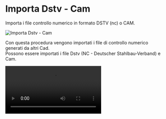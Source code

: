 # Importa Dstv - Cam

Importa i file controllo numerico in formato DSTV (nc) o CAM.

![Importa Dstv - Cam](/import-export/importa-dstv-cam.png)

Con questa procedura vengono importati i file di controllo numerico generati da altri Cad.<br />
Possono essere importati i file Dstv (NC - Deutscher Stahlbau-Verband) e Cam.

<video controls>
    <source src="/import-export/importa-dstv-cam.mp4" type="video/mp4">
</video>
